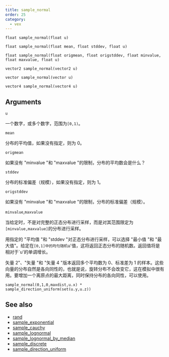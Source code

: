 ```yaml
---
title: sample_normal
order: 25
category:
  - vex
---
```


`float sample_normal(float u)`

`float sample_normal(float mean, float stddev, float u)`

`float sample_normal(float origmean, float origstddev, float minvalue, float maxvalue, float u)`

`vector2 sample_normal(vector2 u)`

`vector sample_normal(vector u)`

`vector4 sample_normal(vector4 u)`

## Arguments

`u`

一个数字，或多个数字，范围为`[0,1)`。

`mean`

分布的平均值，如果没有指定，则为 0。

`origmean`

如果没有 "minvalue "和 "maxvalue "的限制，分布的平均数会是什么？

`stddev`

分布的标准偏差（规模），如果没有指定，则为 1。

`origstddev`

如果没有 "minvalue "和 "maxvalue "的限制，分布的标准偏差（规模）。

`minvalue`,`maxvalue`

当给定时，不是对完整的正态分布进行采样，而是对其范围限定为`[minvalue,maxvalue]`的分布进行采样。

用指定的 "平均值 "和 "stddev "对正态分布进行采样，可以选择 "最小值 "和 "最大值"。给定在`[0,1]中的均匀随机`u'值，这将返回正态分布的随机数。返回值将是相对于`u'的单调增长。

矢量 2"、"矢量 "和 "矢量 4 "版本返回多个平均数为 0、标准差为 1 的样本。这些向量的分布自然是各向同性的，也就是说，旋转分布不会改变它，这在模拟中很有用。要增加一个离原点的最大距离，同时保持分布的各向同性，可以使用。

`sample_normal(0,1,0,maxdist,u.x) * sample_direction_uniform(set(u.y,u.z))`

## See also

- [rand](rand.html)
- [sample_exponential](sample_exponential.html)
- [sample_cauchy](sample_cauchy.html)
- [sample_lognormal](sample_lognormal.html)
- [sample_lognormal_by_median](sample_lognormal_by_median.html)
- [sample_discrete](sample_discrete.html)
- [sample_direction_uniform](sample_direction_uniform.html)
